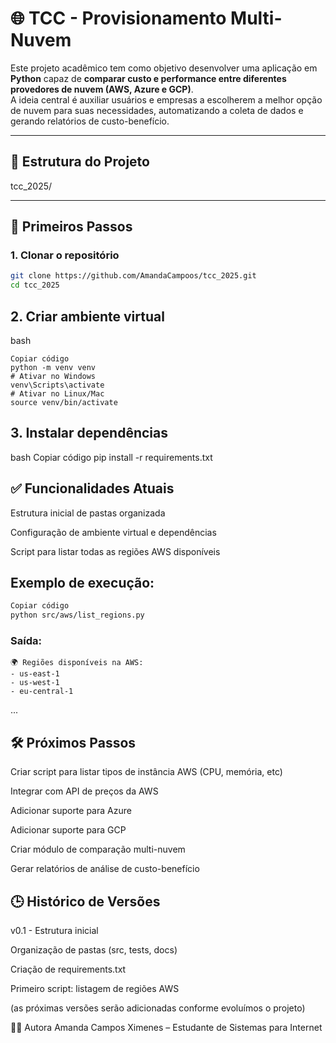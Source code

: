# 🌐 TCC - Provisionamento Multi-Nuvem

Este projeto acadêmico tem como objetivo desenvolver uma aplicação em **Python** capaz de **comparar custo e performance entre diferentes provedores de nuvem (AWS, Azure e GCP)**.  
A ideia central é auxiliar usuários e empresas a escolherem a melhor opção de nuvem para suas necessidades, automatizando a coleta de dados e gerando relatórios de custo-benefício.

---

## 📂 Estrutura do Projeto

tcc_2025/

---

## 🚀 Primeiros Passos

### 1. Clonar o repositório
```bash
git clone https://github.com/AmandaCampoos/tcc_2025.git
cd tcc_2025
```
## 2. Criar ambiente virtual
bash
```
Copiar código
python -m venv venv
# Ativar no Windows
venv\Scripts\activate
# Ativar no Linux/Mac
source venv/bin/activate
```
## 3. Instalar dependências
bash
Copiar código
pip install -r requirements.txt

## ✅ Funcionalidades Atuais
 Estrutura inicial de pastas organizada

 Configuração de ambiente virtual e dependências

 Script para listar todas as regiões AWS disponíveis

## Exemplo de execução:

````bash
Copiar código
python src/aws/list_regions.py
````
### Saída:



```
🌍 Regiões disponíveis na AWS:
- us-east-1
- us-west-1
- eu-central-1
```
...
## 🛠️ Próximos Passos
 Criar script para listar tipos de instância AWS (CPU, memória, etc)

 Integrar com API de preços da AWS

 Adicionar suporte para Azure

 Adicionar suporte para GCP

 Criar módulo de comparação multi-nuvem

 Gerar relatórios de análise de custo-benefício

## 🕒 Histórico de Versões
v0.1 - Estrutura inicial

Organização de pastas (src, tests, docs)

Criação de requirements.txt

Primeiro script: listagem de regiões AWS

(as próximas versões serão adicionadas conforme evoluímos o projeto)

👩‍💻 Autora
Amanda Campos Ximenes – Estudante de Sistemas para Internet